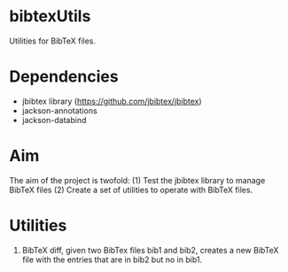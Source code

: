 # bibtexUtils
Utilities for BibTeX files.

# Dependencies 
* jbibtex library (https://github.com/jbibtex/jbibtex)
* jackson-annotations
* jackson-databind

# Aim
The aim of the project is twofold:
(1) Test the jbibtex library to manage BibTeX files
(2) Create a set of utilities to operate with BibTeX files.


# Utilities

1. BibTeX diff, given two BibTex files bib1 and bib2, creates a new BibTeX file with the entries that are in bib2 but no in bib1.
